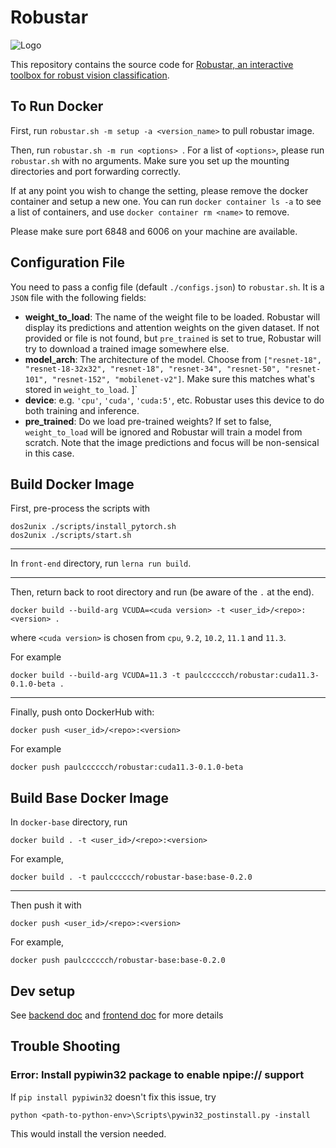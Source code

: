 # Robustar

![Logo](doc/logo_long.png "logo")

This repository contains the source code for [Robustar, an interactive toolbox for robust vision classification](https://github.com/HaohanWang/Robustar).

## To Run Docker

First, run `robustar.sh -m setup -a <version_name>` to pull robustar image. 

Then, run `robustar.sh -m run <options> `. For a list of `<options>`, please run `robustar.sh` with no arguments. Make sure you set up the mounting directories and port forwarding correctly.

If at any point you wish to change the setting, please remove the docker container and setup a new one. You can run `docker container ls -a` to see a list of containers, and use `docker container rm <name>` to remove.

Please make sure port 6848 and 6006 on your machine are available. 

## Configuration File
You need to pass a config file (default `./configs.json`) to `robustar.sh`. It is a `JSON` file with the following fields:

- **weight_to_load**: The name of the weight file to be loaded. Robustar will display its predictions and attention weights on the given dataset. If not provided or file is not found, but `pre_trained` is set to true, Robustar will try to download a trained image somewhere else.
- **model_arch**: The architecture of the model. Choose from `["resnet-18", "resnet-18-32x32", "resnet-18", "resnet-34", "resnet-50", "resnet-101", "resnet-152", "mobilenet-v2"]`. Make sure this matches what's stored in `weight_to_load`.
]`
- **device**: e.g. `'cpu'`, `'cuda'`, `'cuda:5'`, etc. Robustar uses this device to do both training and inference.
- **pre_trained**: Do we load pre-trained weights? If set to false, `weight_to_load` will be ignored and Robustar will train a model from scratch. Note that the image predictions and focus will be non-sensical in this case.


## Build Docker Image
First, pre-process the scripts with
```
dos2unix ./scripts/install_pytorch.sh
dos2unix ./scripts/start.sh
```

---

In `front-end` directory, run ` lerna run build `.   

---
Then, return back to root directory and run (be aware of the `.` at the end).
```
docker build --build-arg VCUDA=<cuda version> -t <user_id>/<repo>:<version> .
```
where `<cuda version>` is chosen from `cpu`, `9.2`, `10.2`, `11.1` and `11.3`.

For example
```
docker build --build-arg VCUDA=11.3 -t paulcccccch/robustar:cuda11.3-0.1.0-beta .
```

---
Finally, push onto DockerHub with:
```
docker push <user_id>/<repo>:<version>
```
For example
```
docker push paulcccccch/robustar:cuda11.3-0.1.0-beta
```

## Build Base Docker Image
In `docker-base` directory, run 

```
docker build . -t <user_id>/<repo>:<version>
``` 

For example,

```
docker build . -t paulcccccch/robustar-base:base-0.2.0
```

----

Then push it with 
```
docker push <user_id>/<repo>:<version>
```
For example, 
```
docker push paulcccccch/robustar-base:base-0.2.0
```


## Dev setup 

See [backend doc](./back-end/README.md) and [frontend doc](./front-end/README.md) for more details

## Trouble Shooting

### Error: Install pypiwin32 package to enable npipe:// support

If `pip install pypiwin32` doesn't fix this issue, try

```shell
python <path-to-python-env>\Scripts\pywin32_postinstall.py -install
```

This would install the version needed.
